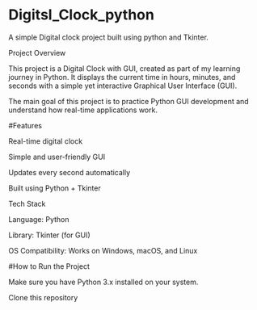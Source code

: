 # Digitsl_Clock_python
A simple Digital clock project built using python and Tkinter.

 Project Overview

This project is a Digital Clock with GUI, created as part of my learning journey in Python.
It displays the current time in hours, minutes, and seconds with a simple yet interactive Graphical User Interface (GUI).

The main goal of this project is to practice Python GUI development and understand how real-time applications work.

 #Features

 Real-time digital clock

 Simple and user-friendly GUI

 Updates every second automatically

  Built using Python + Tkinter

 Tech Stack

Language: Python 

Library: Tkinter (for GUI)

OS Compatibility: Works on Windows, macOS, and Linux

 #How to Run the Project

Make sure you have Python 3.x installed on your system.

Clone this repository
